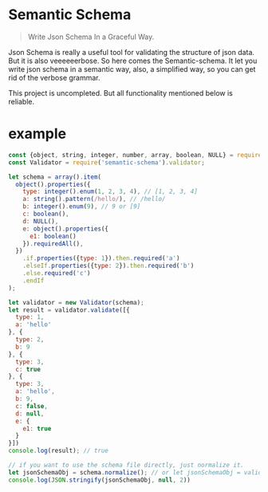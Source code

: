 # Semantic Schema

> Write Json Schema In a Graceful Way.

Json Schema is really a useful tool for validating the structure of json data. But it is also veeeeeerbose. So here comes the Semantic-schema. It let you write json schema in a semantic way, also, a simplified way, so you can get rid of the verbose grammar. 

This project is uncompleted. But all functionality mentioned below is reliable.

# example

```js
const {object, string, integer, number, array, boolean, NULL} = require('semantic-schema').describer;
const Validator = require('semantic-schema').validator;

let schema = array().item(
  object().properties({
    type: integer().enum(1, 2, 3, 4), // [1, 2, 3, 4]
    a: string().pattern(/hello/), // /hello/
    b: integer().enum(9), // 9 or [9]
    c: boolean(),
    d: NULL(),
    e: object().properties({
      e1: boolean()
    }).requiredAll(),
  })
    .if.properties({type: 1}).then.required('a')
    .elseIf.properties({type: 2}).then.required('b')
    .else.required('c')
    .endIf
);

let validator = new Validator(schema);
let result = validator.validate([{
  type: 1,
  a: 'hello'
}, {
  type: 2,
  b: 9
}, {
  type: 3,
  c: true
}, {
  type: 3,
  a: 'hello',
  b: 9,
  c: false,
  d: null,
  e: {
    e1: true
  }
}])
console.log(result); // true

// if you want to use the schema file directly, just normalize it.
let jsonSchemaObj = schema.normalize(); // or let jsonSchemaObj = validator.jsonSchema;
console.log(JSON.stringify(jsonSchemaObj, null, 2))

```